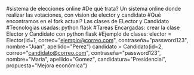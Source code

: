 #sistema de elecciones online 
#De qué trata? Un sistema online donde realizar las votaciones, con vision de elector y candidato
#Qué encontramos en el fork actual? Las clases de ELector y Candidato
#Tecnologias usadas: python flask
#Tareas Encargadas: crear la clase Elector y Candidato con python flask
#Ejemplo de clases: 
elector = Elector(id=1, correo="ejemplo@correo.com", contraseña="password123", nombre="Juan", apellido="Perez")
candidato = Candidato(id=2, correo="candidato@correo.com", contraseña="password123", nombre="Maria", apellido="Gomez", candidatura="Presidencial", propuesta="Mejora económica")
